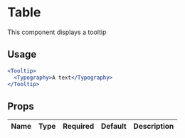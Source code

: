 # Table

This component displays a tooltip

## Usage

```jsx
<Tooltip>
  <Typography>A text</Typography>
</Tooltip>
```

## Props

| Name | Type | Required | Default | Description |
| ---- | ---- | -------- | ------- | ----------- |
